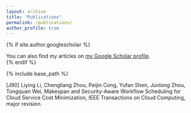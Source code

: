 ```yaml
---
layout: archive
title: "Publications"
permalink: /publications/
author_profile: true
---
```


{% if site.author.googlescholar %}
  <div class="wordwrap">You can also find my articles on <a href="{{site.author.googlescholar}}">my Google Scholar profile</a>.</div>
{% endif %}

{% include base_path %}

[J90] Liying Li, Chengliang Zhou, Peijin Cong, Yufan Shen, Junlong Zhou, Tongquan Wei, Makespan and Security-Aware Workflow Scheduling for Cloud Service Cost Minimization, IEEE Transactions on Cloud Computing, major revision. 
